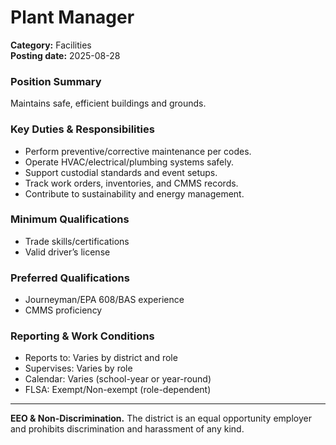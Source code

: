 # Plant Manager

**Category:** Facilities  
**Posting date:** 2025-08-28

### Position Summary

Maintains safe, efficient buildings and grounds.

### Key Duties & Responsibilities
- Perform preventive/corrective maintenance per codes.
- Operate HVAC/electrical/plumbing systems safely.
- Support custodial standards and event setups.
- Track work orders, inventories, and CMMS records.
- Contribute to sustainability and energy management.

### Minimum Qualifications
- Trade skills/certifications
- Valid driver’s license

### Preferred Qualifications
- Journeyman/EPA 608/BAS experience
- CMMS proficiency

### Reporting & Work Conditions
- Reports to: Varies by district and role
- Supervises: Varies by role
- Calendar: Varies (school-year or year-round)
- FLSA: Exempt/Non-exempt (role-dependent)

---
**EEO & Non-Discrimination.** The district is an equal opportunity employer and prohibits discrimination and harassment of any kind.
